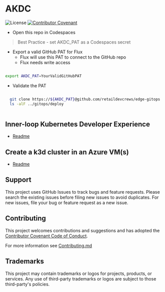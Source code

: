 # AKDC

![License](https://img.shields.io/badge/license-MIT-green.svg)
[![Contributor Covenant](https://img.shields.io/badge/Contributor%20Covenant-2.1-4baaaa.svg)](code_of_conduct.md)

- Open this repo in Codespaces

> Best Practice - set AKDC_PAT as a Codespaces secret

- Export a valid GitHub PAT for Flux
  - Flux will use this PAT to connect to the GitHub repo
  - Flux needs write access

```bash

export AKDC_PAT=YourValidGitHubPAT

```

- Validate the PAT

```bash

  git clone https://${AKDC_PAT}@github.com/retaildevcrews/edge-gitops ../gitops
  ls -alF ../gitops/deploy
  
```

## Inner-loop Kubernetes Developer Experience

- [Readme](./inner-loop/README.md)

## Create a k3d cluster in an Azure VM(s)

- [Readme](./azure-vms/README.md)

## Support

This project uses GitHub Issues to track bugs and feature requests. Please search the existing issues before filing new issues to avoid duplicates.  For new issues, file your bug or feature request as a new issue.

## Contributing

This project welcomes contributions and suggestions and has adopted the [Contributor Covenant Code of Conduct](https://www.contributor-covenant.org/version/2/1/code_of_conduct.html).

For more information see [Contributing.md](./.github/CONTRIBUTING.md)

## Trademarks

This project may contain trademarks or logos for projects, products, or services. Any use of third-party trademarks or logos are subject to those third-party's policies.
